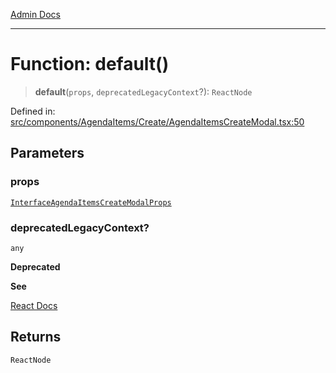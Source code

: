 [Admin Docs](/)

***

# Function: default()

> **default**(`props`, `deprecatedLegacyContext`?): `ReactNode`

Defined in: [src/components/AgendaItems/Create/AgendaItemsCreateModal.tsx:50](https://github.com/PalisadoesFoundation/talawa-admin/blob/main/src/components/AgendaItems/Create/AgendaItemsCreateModal.tsx#L50)

## Parameters

### props

[`InterfaceAgendaItemsCreateModalProps`](../../../../../types/Agenda/interface/interfaces/InterfaceAgendaItemsCreateModalProps.md)

### deprecatedLegacyContext?

`any`

**Deprecated**

**See**

[React Docs](https://legacy.reactjs.org/docs/legacy-context.html#referencing-context-in-lifecycle-methods)

## Returns

`ReactNode`
